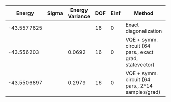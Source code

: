 | Energy      | Sigma | Energy Variance | DOF | Einf | Method                                                  | Reference |
|-------------|-------|-----------------|-----|------|---------------------------------------------------------|-----------|
| -43.5577625 |       |                 | 16  | 0    | Exact diagonalization                                   | [code](https://github.com/varbench/methods/blob/main/scripts/J1J2/square_16_P_0.05/ed_netket.sh) |
| -43.556203  |       | 0.0692          | 16  | 0    | VQE + symm. circuit (64 pars., exact grad, statevector) | [code](https://github.com/varbench/methods/blob/main/scripts/J1J2/square_16_P_0.05/vqe.sh) |
| -43.5506897 |       | 0.2979          | 16  | 0    | VQE + symm. circuit (64 pars., 2^14 samples/grad)       | [code](https://github.com/varbench/methods/blob/main/scripts/J1J2/square_16_P_0.05/vqe_noisy.sh) |
